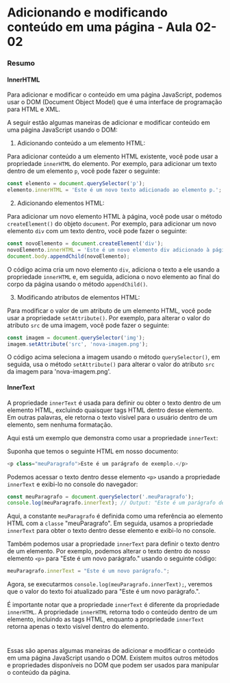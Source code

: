 <!--
Antes de publicar a issue, lembre-se de clicar na aba "Preview", para visualizar se a formatação está correta =)
-->

<!-- Escreva/insira as imagens após essa linha -->

# Adicionando e modificando conteúdo em uma página - Aula 02-02

### Resumo

#### InnerHTML

Para adicionar e modificar o conteúdo em uma página JavaScript, podemos usar o DOM (Document Object Model) que é uma interface de programação para HTML e XML.

A seguir estão algumas maneiras de adicionar e modificar conteúdo em uma página JavaScript usando o DOM:

1. Adicionando conteúdo a um elemento HTML:

Para adicionar conteúdo a um elemento HTML existente, você pode usar a propriedade `innerHTML` do elemento. Por exemplo, para adicionar um texto dentro de um elemento `p`, você pode fazer o seguinte:

```javascript
const elemento = document.querySelector('p');
elemento.innerHTML = 'Este é um novo texto adicionado ao elemento p.';
```

2. Adicionando elementos HTML:

Para adicionar um novo elemento HTML à página, você pode usar o método `createElement()` do objeto `document`. Por exemplo, para adicionar um novo elemento `div` com um texto dentro, você pode fazer o seguinte:

```javascript
const novoElemento = document.createElement('div');
novoElemento.innerHTML = 'Este é um novo elemento div adicionado à página.';
document.body.appendChild(novoElemento);
```

O código acima cria um novo elemento `div`, adiciona o texto a ele usando a propriedade `innerHTML` e, em seguida, adiciona o novo elemento ao final do corpo da página usando o método `appendChild()`.

3. Modificando atributos de elementos HTML:

Para modificar o valor de um atributo de um elemento HTML, você pode usar a propriedade `setAttribute()`. Por exemplo, para alterar o valor do atributo `src` de uma imagem, você pode fazer o seguinte:

```javascript
const imagem = document.querySelector('img');
imagem.setAttribute('src', 'nova-imagem.png');
```

O código acima seleciona a imagem usando o método `querySelector()`, em seguida, usa o método `setAttribute()` para alterar o valor do atributo `src` da imagem para 'nova-imagem.png'.

#### InnerText

A propriedade `innerText` é usada para definir ou obter o texto dentro de um elemento HTML, excluindo quaisquer tags HTML dentro desse elemento. Em outras palavras, ele retorna o texto visível para o usuário dentro de um elemento, sem nenhuma formatação.

Aqui está um exemplo que demonstra como usar a propriedade `innerText`:

Suponha que temos o seguinte HTML em nosso documento:

```javascript
<p class="meuParagrafo">Este é um parágrafo de exemplo.</p>
```

Podemos acessar o texto dentro desse elemento `<p>` usando a propriedade `innerText` e exibi-lo no console do navegador:

```javascript
const meuParagrafo = document.querySelector('.meuParagrafo');
console.log(meuParagrafo.innerText); // Output: "Este é um parágrafo de exemplo."
```

Aqui, a constante `meuParagrafo` é definida como uma referência ao elemento HTML com a `classe` "meuParagrafo". Em seguida, usamos a propriedade `innerText` para obter o texto dentro desse elemento e exibi-lo no console.

Também podemos usar a propriedade `innerText` para definir o texto dentro de um elemento. Por exemplo, podemos alterar o texto dentro do nosso elemento `<p>` para "Este é um novo parágrafo." usando o seguinte código:

```javascript
meuParagrafo.innerText = "Este é um novo parágrafo.";
```

Agora, se executarmos `console.log(meuParagrafo.innerText);`, veremos que o valor do texto foi atualizado para "Este é um novo parágrafo.".

É importante notar que a propriedade `innerText` é diferente da propriedade `innerHTML`. A propriedade `innerHTML` retorna todo o conteúdo dentro de um elemento, incluindo as tags HTML, enquanto a propriedade `innerText` retorna apenas o texto visível dentro do elemento.

# 

Essas são apenas algumas maneiras de adicionar e modificar o conteúdo em uma página JavaScript usando o DOM. Existem muitos outros métodos e propriedades disponíveis no DOM que podem ser usados para manipular o conteúdo da página.
